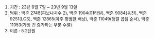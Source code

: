 1. 기간 : 23년 9월 7일 ~ 23년 9월 13일
2. 범위 : 백준 2748(피보나치수 2), 백준 1904(01타일), 백준 9084(동전), 백준 9251(LCS), 백준 12865(아주 평범한 배낭), 백준 11049(행렬 곱셈 순서), 백준 11053(가장 긴 증가하는 부분 수열)
3. 이론 : 5.2단원
